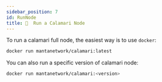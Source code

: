 ```yaml
---
sidebar_position: 7
id: RunNode
title: 🔌  Run a Calamari Node
---
```


To run a calamari full node, the easiest way is to use `docker`:

```bash
docker run mantanetwork/calamari:latest
```

You can also run a specific version of calamari node:

```bash
docker run mantanetwork/calamari:<version>
```